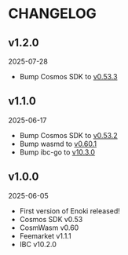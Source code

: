 # CHANGELOG

## v1.2.0

2025-07-28

* Bump Cosmos SDK to [v0.53.3](https://github.com/cosmos/cosmos-sdk/releases/tag/v0.53.3)

## v1.1.0

2025-06-17

* Bump Cosmos SDK to [v0.53.2](https://github.com/cosmos/cosmos-sdk/releases/tag/v0.53.2)
* Bump wasmd to [v0.60.1](https://github.com/CosmWasm/wasmd/releases/tag/v0.60.1)
* Bump ibc-go to [v10.3.0](https://github.com/cosmos/ibc-go/releases/tag/v10.3.0)

## v1.0.0

2025-06-05

* First version of Enoki released!
* Cosmos SDK v0.53
* CosmWasm v0.60
* Feemarket v1.1.1
* IBC v10.2.0